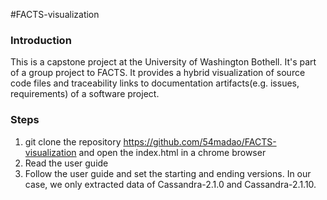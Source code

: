 #FACTS-visualization

### Introduction
This is a capstone project at the University of Washington Bothell. It's part of a group project to FACTS. It provides a hybrid visualization of source code files and traceability links to documentation artifacts(e.g. issues, requirements) of a software project.

### Steps
1. git clone the repository https://github.com/54madao/FACTS-visualization and open the index.html in a chrome browser
2. Read the user guide
3. Follow the user guide and set the starting and ending versions. In our case, we only extracted data of Cassandra-2.1.0 and Cassandra-2.1.10.
